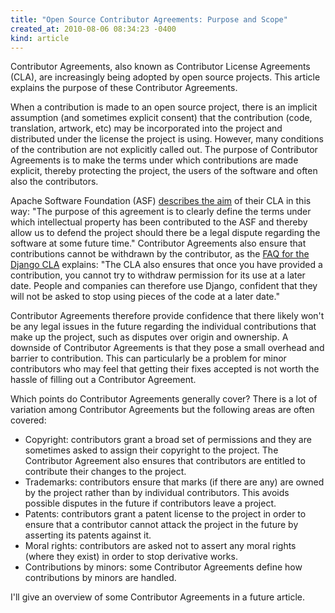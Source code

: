 ```yaml
---
title: "Open Source Contributor Agreements: Purpose and Scope"
created_at: 2010-08-06 08:34:23 -0400
kind: article
---
```


Contributor Agreements, also known as Contributor License Agreements
(CLA), are increasingly being adopted by open source projects.  This
article explains the purpose of these Contributor Agreements.

When a contribution is made to an open source project, there is an
implicit assumption (and sometimes explicit consent) that the
contribution (code, translation, artwork, etc) may be incorporated into
the project and distributed under the license the project is using.
However, many conditions of the contribution are not explicitly called
out.  The purpose of Contributor Agreements is to make the terms under
which contributions are made explicit, thereby protecting the project,
the users of the software and often also the contributors.

Apache Software Foundation (ASF) <a href =
"http://www.apache.org/licenses/#clas">describes the aim</a> of their
CLA in this way: "The purpose of this agreement is to clearly define the
terms under which intellectual property has been contributed to the ASF
and thereby allow us to defend the project should there be a legal
dispute regarding the software at some future time."  Contributor
Agreements also ensure that contributions cannot be withdrawn by the
contributor, as the <a href =
"http://www.djangoproject.com/foundation/cla/faq/">FAQ for the Django
CLA</a> explains: "The CLA also ensures that once you have provided a
contribution, you cannot try to withdraw permission for its use at a
later date.  People and companies can therefore use Django, confident
that they will not be asked to stop using pieces of the code at a later
date."

Contributor Agreements therefore provide confidence that there likely
won't be any legal issues in the future regarding the individual
contributions that make up the project, such as disputes over origin and
ownership.  A downside of Contributor Agreements is that they pose a
small overhead and barrier to contribution.  This can particularly be a
problem for minor contributors who may feel that getting their fixes
accepted is not worth the hassle of filling out a Contributor Agreement.

Which points do Contributor Agreements generally cover?  There is a lot
of variation among Contributor Agreements but the following areas are
often covered:

<ul>

<li>Copyright: contributors grant a broad set of permissions and they
are sometimes asked to assign their copyright to the project.  The
Contributor Agreement also ensures that contributors are entitled to
contribute their changes to the project.</li>

<li>Trademarks: contributors ensure that marks (if there are any) are
owned by the project rather than by individual contributors.  This
avoids possible disputes in the future if contributors leave a
project.</li>

<li>Patents: contributors grant a patent license to the project in order
to ensure that a contributor cannot attack the project in the future by
asserting its patents against it.</li>

<li>Moral rights: contributors are asked not to assert any moral rights
(where they exist) in order to stop derivative works.</li>

<li>Contributions by minors: some Contributor Agreements define how
contributions by minors are handled.</li>

</ul>

I'll give an overview of some Contributor Agreements in a future
article.

